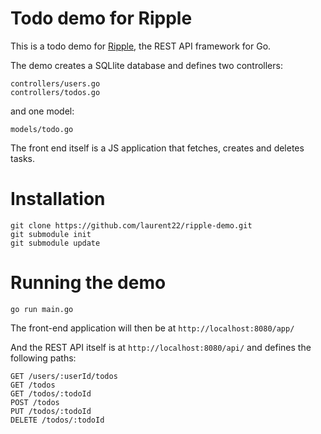 # Todo demo for Ripple

This is a todo demo for [Ripple](https://github.com/laurent22/ripple), the REST API framework for Go.

The demo creates a SQLlite database and defines two controllers:

    controllers/users.go
    controllers/todos.go
    
and one model:

    models/todo.go    

The front end itself is a JS application that fetches, creates and deletes tasks.

# Installation

    git clone https://github.com/laurent22/ripple-demo.git
    git submodule init
    git submodule update
    
# Running the demo

    go run main.go
    
The front-end application will then be at `http://localhost:8080/app/`

And the REST API itself is at `http://localhost:8080/api/` and defines the following paths:

    GET /users/:userId/todos
    GET /todos
    GET /todos/:todoId
    POST /todos
    PUT /todos/:todoId
    DELETE /todos/:todoId